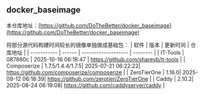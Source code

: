 ## docker_baseimage

本仓库地址：[https://github.com/DoTheBetter/docker_baseimage](https://github.com/DoTheBetter/docker_baseimage)

将部分源代码构建时间较长的镜像单独做成基础包：
| 软件        | 版本   | 更新时间            | 仓库地址 |
| ----------- | ------ | ------------------- | -------- |
| IT-Tools | 087860c | 2025-10-16 06:18:47 | https://github.com/sharevb/it-tools |
| Composerize | 1.7.5/1.4.4/1.7.5| 2025-07-21 06:22:22| https://github.com/composerize/composerize |
| ZeroTierOne | 1.16.0| 2025-09-12 06:18:39| https://github.com/zerotier/ZeroTierOne |
| Caddy | 2.10.2| 2025-08-24 06:19:08| https://github.com/caddyserver/caddy |

